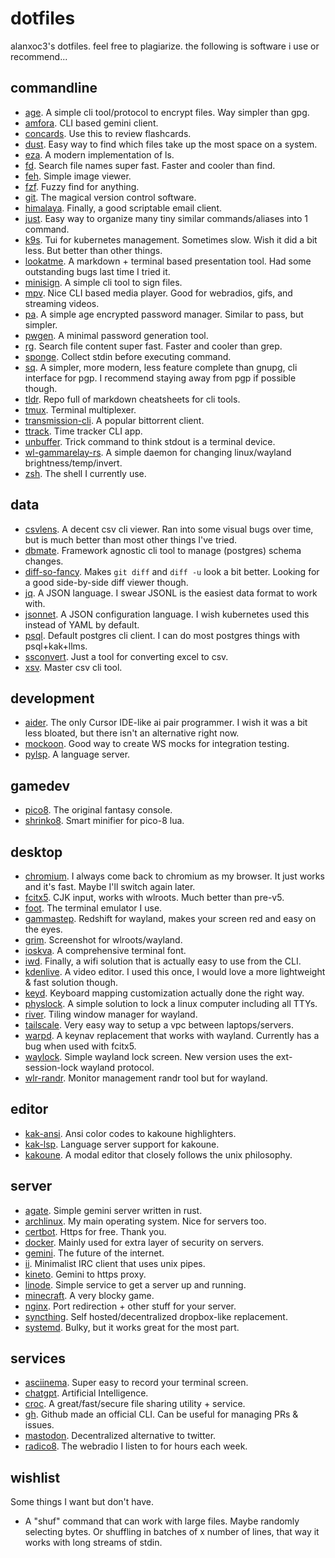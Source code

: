 # dotfiles
alanxoc3's dotfiles. feel free to plagiarize. the following is software i use or recommend...

## commandline
- [age](https://gnupg.org/). A simple cli tool/protocol to encrypt files. Way simpler than gpg.
- [amfora](https://github.com/makeworld-the-better-one/amfora). CLI based gemini client.
- [concards](https://github.com/alanxoc3/concards). Use this to review flashcards.
- [dust](https://github.com/bootandy/dust). Easy way to find which files take up the most space on a system.
- [eza](https://github.com/eza-community/eza). A modern implementation of ls.
- [fd](https://github.com/sharkdp/fd). Search file names super fast. Faster and cooler than find.
- [feh](https://feh.finalrewind.org/). Simple image viewer.
- [fzf](https://github.com/junegunn/fzf). Fuzzy find for anything.
- [git](https://git-scm.com/). The magical version control software.
- [himalaya](https://github.com/soywod/himalaya). Finally, a good scriptable email client.
- [just](https://github.com/casey/just). Easy way to organize many tiny similar commands/aliases into 1 command.
- [k9s](https://k9scli.io/). Tui for kubernetes management. Sometimes slow. Wish it did a bit less. But better than other things.
- [lookatme](https://github.com/d0c-s4vage/lookatme). A markdown + terminal based presentation tool. Had some outstanding bugs last time I tried it.
- [minisign](https://github.com/jedisct1/minisign). A simple cli tool to sign files.
- [mpv](https://mpv.io/). Nice CLI based media player. Good for webradios, gifs, and streaming videos.
- [pa](https://github.com/biox/pa). A simple age encrypted password manager. Similar to pass, but simpler.
- [pwgen](https://linux.die.net/man/1/pwgen). A minimal password generation tool.
- [rg](https://github.com/BurntSushi/ripgrep). Search file content super fast. Faster and cooler than grep.
- [sponge](https://joeyh.name/code/moreutils/). Collect stdin before executing command.
- [sq](https://sequoia-pgp.org/). A simpler, more modern, less feature complete than gnupg, cli interface for pgp. I recommend staying away from pgp if possible though.
- [tldr](https://github.com/tldr-pages/tldr). Repo full of markdown cheatsheets for cli tools.
- [tmux](https://github.com/tmux/tmux). Terminal multiplexer.
- [transmission-cli](https://transmissionbt.com/). A popular bittorrent client.
- [ttrack](https://github.com/alanxoc3/ttrack). Time tracker CLI app.
- [unbuffer](http://expect.sourceforge.net/example/unbuffer.man.html). Trick command to think stdout is a terminal device.
- [wl-gammarelay-rs](https://github.com/MaxVerevkin/wl-gammarelay-rs). A simple daemon for changing linux/wayland brightness/temp/invert.
- [zsh](https://www.zsh.org/). The shell I currently use.

## data
- [csvlens](https://github.com/YS-L/csvlens). A decent csv cli viewer. Ran into some visual bugs over time, but is much better than most other things I've tried.
- [dbmate](https://github.com/amacneil/dbmate). Framework agnostic cli tool to manage (postgres) schema changes.
- [diff-so-fancy](https://github.com/so-fancy/diff-so-fancy). Makes `git diff` and `diff -u` look a bit better. Looking for a good side-by-side diff viewer though.
- [jq](https://github.com/jqlang/jq). A JSON language. I swear JSONL is the easiest data format to work with.
- [jsonnet](https://jsonnet.org/). A JSON configuration language. I wish kubernetes used this instead of YAML by default.
- [psql](https://www.postgresql.org/docs/current/app-psql.html). Default postgres cli client. I can do most postgres things with psql+kak+llms.
- [ssconvert](http://www.gnumeric.org/). Just a tool for converting excel to csv.
- [xsv](https://github.com/BurntSushi/xsv). Master csv cli tool.

## development
- [aider](https://aider.chat/). The only Cursor IDE-like ai pair programmer. I wish it was a bit less bloated, but there isn't an alternative right now.
- [mockoon](https://mockoon.com/). Good way to create WS mocks for integration testing.
- [pylsp](https://github.com/python-lsp/python-lsp-server). A language server.

## gamedev
- [pico8](https://www.lexaloffle.com/pico-8.php). The original fantasy console.
- [shrinko8](https://github.com/thisismypassport/shrinko8). Smart minifier for pico-8 lua.

## desktop
- [chromium](https://www.chromium.org/getting-involved/download-chromium/). I always come back to chromium as my browser. It just works and it's fast. Maybe I'll switch again later.
- [fcitx5](https://fcitx-im.org/wiki/Fcitx_5). CJK input, works with wlroots. Much better than pre-v5.
- [foot](https://codeberg.org/dnkl/foot). The terminal emulator I use.
- [gammastep](https://gitlab.com/chinstrap/gammastep). Redshift for wayland, makes your screen red and easy on the eyes.
- [grim](https://sr.ht/~emersion/grim/). Screenshot for wlroots/wayland.
- [ioskva](https://github.com/be5invis/Iosevka). A comprehensive terminal font.
- [iwd](https://archive.kernel.org/oldwiki/iwd.wiki.kernel.org/). Finally, a wifi solution that is actually easy to use from the CLI.
- [kdenlive](https://kdenlive.org/en/). A video editor. I used this once, I would love a more lightweight & fast solution though.
- [keyd](https://github.com/rvaiya/keyd). Keyboard mapping customization actually done the right way.
- [physlock](https://github.com/xyb3rt/physlock). A simple solution to lock a linux computer including all TTYs.
- [river](https://github.com/riverwm/river). Tiling window manager for wayland.
- [tailscale](https://tailscale.com/). Very easy way to setup a vpc between laptops/servers.
- [warpd](https://github.com/rvaiya/warpd). A keynav replacement that works with wayland. Currently has a bug when used with fcitx5.
- [waylock](https://github.com/ifreund/waylock). Simple wayland lock screen. New version uses the ext-session-lock wayland protocol.
- [wlr-randr](https://sr.ht/~emersion/wlr-randr/). Monitor management randr tool but for wayland.

## editor
- [kak-ansi](https://github.com/eraserhd/kak-ansi). Ansi color codes to kakoune highlighters.
- [kak-lsp](https://github.com/kak-lsp/kak-lsp). Language server support for kakoune.
- [kakoune](http://kakoune.org/). A modal editor that closely follows the unix philosophy.

## server
- [agate](https://github.com/mbrubeck/agate). Simple gemini server written in rust.
- [archlinux](https://www.archlinux.org/). My main operating system. Nice for servers too.
- [certbot](https://certbot.eff.org/). Https for free. Thank you.
- [docker](https://www.docker.com/). Mainly used for extra layer of security on servers.
- [gemini](https://gemini.circumlunar.space/). The future of the internet.
- [ii](https://tools.suckless.org/ii/). Minimalist IRC client that uses unix pipes.
- [kineto](https://github.com/alanxoc3/kineto). Gemini to https proxy.
- [linode](https://www.linode.com/). Simple service to get a server up and running.
- [minecraft](https://www.minecraft.net/en-us). A very blocky game.
- [nginx](https://nginx.org/). Port redirection + other stuff for your server.
- [syncthing](https://syncthing.net/). Self hosted/decentralized dropbox-like replacement.
- [systemd](https://systemd.io/). Bulky, but it works great for the most part.

## services
- [asciinema](https://asciinema.org/). Super easy to record your terminal screen.
- [chatgpt](https://openai.com/blog/chatgpt). Artificial Intelligence.
- [croc](https://github.com/schollz/croc). A great/fast/secure file sharing utility + service.
- [gh](https://cli.github.com/). Github made an official CLI. Can be useful for managing PRs & issues.
- [mastodon](https://joinmastodon.org/). Decentralized alternative to twitter.
- [radico8](https://github.com/alanxoc3/radico8). The webradio I listen to for hours each week.

## wishlist
Some things I want but don't have.
- A "shuf" command that can work with large files. Maybe randomly selecting bytes. Or shuffling in batches of x number of lines, that way it works with long streams of stdin.
